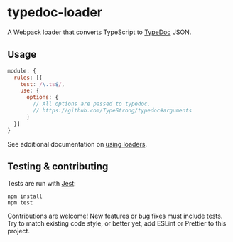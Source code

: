 # typedoc-loader

A Webpack loader that converts TypeScript to [TypeDoc](http://typedoc.org) JSON.

## Usage

```js
module: {
  rules: [{
    test: /\.ts$/,
    use: {
      options: {
        // All options are passed to typedoc.
        // https://github.com/TypeStrong/typedoc#arguments
      }
  }]
}
```

See additional documentation on [using loaders](https://webpack.js.org/concepts/loaders/#using-loaders).

## Testing & contributing

Tests are run with [Jest](https://facebook.github.io/jest):

```
npm install
npm test
```

Contributions are welcome! New features or bug fixes must include tests. Try to match existing code style, or better yet, add ESLint or Prettier to this project.
